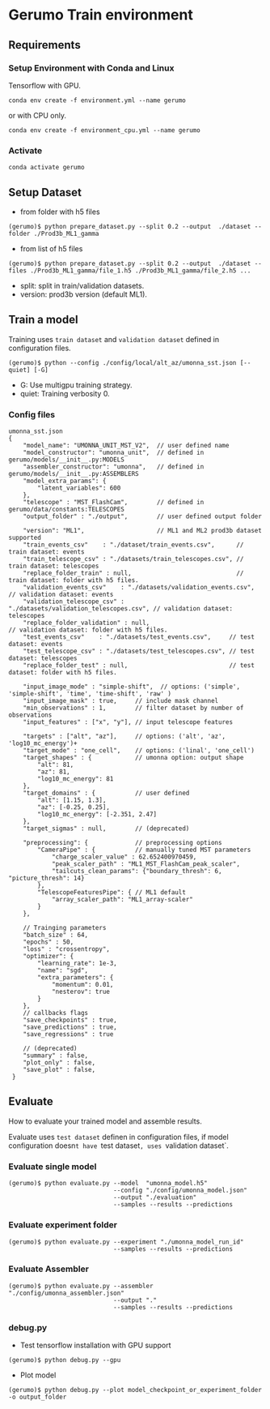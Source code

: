 # Gerumo Train environment

## Requirements

### Setup Environment with Conda and Linux


Tensorflow with GPU.

```
conda env create -f environment.yml --name gerumo
```

or with CPU only.

```
conda env create -f environment_cpu.yml --name gerumo
```

### Activate 

```
conda activate gerumo
```

## Setup Dataset


* from folder with h5 files
```
(gerumo)$ python prepare_dataset.py --split 0.2 --output  ./dataset --folder ./Prod3b_ML1_gamma
```

* from list of h5 files
```
(gerumo)$ python prepare_dataset.py --split 0.2 --output  ./dataset --files ./Prod3b_ML1_gamma/file_1.h5 ./Prod3b_ML1_gamma/file_2.h5 ...
```

* split: split in train/validation datasets.
* version: prod3b version (default ML1).

## Train a model

Training uses `train dataset` and `validation dataset` defined in configuration files.

```
(gerumo)$ python --config ./config/local/alt_az/umonna_sst.json [--quiet] [-G]
```

* G: Use multigpu training strategy.
* quiet: Training verbosity 0.

### Config files

```
umonna_sst.json
{
    "model_name": "UMONNA_UNIT_MST_V2",  // user defined name
    "model_constructor": "umonna_unit",  // defined in gerumo/models/__init__.py:MODELS
    "assembler_constructor": "umonna",   // defined in gerumo/models/__init__.py:ASSEMBLERS
    "model_extra_params": {
        "latent_variables": 600
    },
    "telescope" : "MST_FlashCam",        // defined in gerumo/data/constants:TELESCOPES
    "output_folder" : "./output",        // user defined output folder
    
    "version": "ML1",                    // ML1 and ML2 prod3b dataset supported
    "train_events_csv"    : "./dataset/train_events.csv",      // train dataset: events 
    "train_telescope_csv" : "./datasets/train_telescopes.csv", // train dataset: telescopes 
    "replace_folder_train" : null,                             // train dataset: folder with h5 files.
    "validation_events_csv"    : "./datasets/validation_events.csv",     // validation dataset: events 
    "validation_telescope_csv" : "./datasets/validation_telescopes.csv", // validation dataset: telescopes 
    "replace_folder_validation" : null,                                  // validation dataset: folder with h5 files.
    "test_events_csv"    : "./datasets/test_events.csv",     // test dataset: events 
    "test_telescope_csv" : "./datasets/test_telescopes.csv", // test dataset: telescopes 
    "replace_folder_test" : null,                            // test dataset: folder with h5 files.
    
    "input_image_mode" : "simple-shift",  // options: ('simple', 'simple-shift', 'time', 'time-shift', 'raw' )
    "input_image_mask" : true,     // include mask channel
    "min_observations" : 1,        // filter dataset by number of observations
    "input_features" : ["x", "y"], // input telescope features
    
    "targets" : ["alt", "az"],     // options: ('alt', 'az', 'log10_mc_energy')+
    "target_mode" : "one_cell",    // options: ('linal', 'one_cell')
    "target_shapes" : {            // umonna option: output shape
        "alt": 81, 
        "az": 81, 
        "log10_mc_energy": 81
    },
    "target_domains" : {           // user defined
        "alt": [1.15, 1.3], 
        "az": [-0.25, 0.25], 
        "log10_mc_energy": [-2.351, 2.47]
    },
    "target_sigmas" : null,        // (deprecated) 
 
    "preprocessing": {             // preprocessing options
        "CameraPipe" : {           // manually tuned MST parameters
            "charge_scaler_value" : 62.652400970459,
            "peak_scaler_path" : "ML1_MST_FlashCam_peak_scaler",
            "tailcuts_clean_params": {"boundary_thresh": 6, "picture_thresh": 14}
        },
        "TelescopeFeaturesPipe": { // ML1 default
            "array_scaler_path": "ML1_array-scaler"
        }
    },

    // Trainging parameters
    "batch_size" : 64,             
    "epochs" : 50,
    "loss" : "crossentropy",
    "optimizer": {
        "learning_rate": 1e-3,
        "name": "sgd",
        "extra_parameters": {
            "momentum": 0.01,
            "nesterov": true
        }
    },
    // callbacks flags
    "save_checkpoints" : true,
    "save_predictions" : true,
    "save_regressions" : true
    
    // (deprecated)
    "summary" : false,
    "plot_only" : false,
    "save_plot" : false,
 }
```
 

## Evaluate

How to evaluate your trained model and assemble results.

Evaluate uses `test dataset` definen in configuration files, if model configuration doesn`t have `test dataset`, uses `validation dataset`.

### Evaluate single model

```
(gerumo)$ python evaluate.py --model  "umonna_model.h5"
                             --config "./config/umonna_model.json"
                             --output "./evaluation"
                             --samples --results --predictions
```


### Evaluate experiment folder
```
(gerumo)$ python evaluate.py --experiment "./umonna_model_run_id"
                             --samples --results --predictions
```
### Evaluate Assembler
```
(gerumo)$ python evaluate.py --assembler "./config/umonna_assembler.json"
                             --output "." 
                             --samples --results --predictions
```

### debug.py

* Test tensorflow installation with GPU support
```
(gerumo)$ python debug.py --gpu
```

* Plot model
```
(gerumo)$ python debug.py --plot model_checkpoint_or_experiment_folder -o output_folder
```

